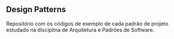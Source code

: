 ## Design Patterns
Repositório com os códigos de exemplo de cada padrão de projeto estudado na disciplina de Arquitetura e Padrões de Software.
